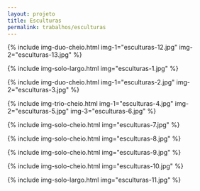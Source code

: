 ```yaml
---
layout: projeto
title: Esculturas
permalink: trabalhos/esculturas
---
```


{% include img-duo-cheio.html
	img-1="esculturas-12.jpg"
	img-2="esculturas-13.jpg"
%}

{% include img-solo-largo.html
	img="esculturas-1.jpg" 
%}

{% include img-duo-cheio.html
	img-1="esculturas-2.jpg"
	img-2="esculturas-3.jpg"
%}

{% include img-trio-cheio.html
	img-1="esculturas-4.jpg"
	img-2="esculturas-5.jpg"
	img-3="esculturas-6.jpg"
%}

{% include img-solo-cheio.html
	img="esculturas-7.jpg" 
%}

{% include img-solo-cheio.html
	img="esculturas-8.jpg" 
%}

{% include img-solo-cheio.html
	img="esculturas-9.jpg"
%}

{% include img-solo-cheio.html
	img="esculturas-10.jpg"
%}

{% include img-solo-largo.html
	img="esculturas-11.jpg"
%}
